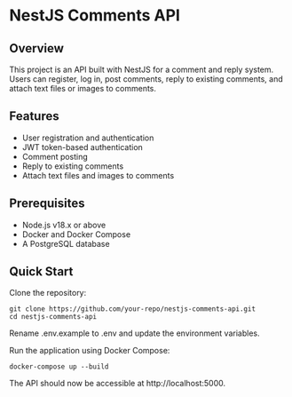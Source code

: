 # NestJS Comments API

## Overview

This project is an API built with NestJS for a comment and reply system. Users can register, log in, post comments, reply to existing comments, and attach text files or images to comments.

## Features

- User registration and authentication
- JWT token-based authentication
- Comment posting
- Reply to existing comments
- Attach text files and images to comments


## Prerequisites

- Node.js v18.x or above
- Docker and Docker Compose
- A PostgreSQL database

## Quick Start

Clone the repository:

```
git clone https://github.com/your-repo/nestjs-comments-api.git
cd nestjs-comments-api
```

Rename .env.example to .env and update the environment variables.

Run the application using Docker Compose:

```
docker-compose up --build
```

The API should now be accessible at http://localhost:5000.